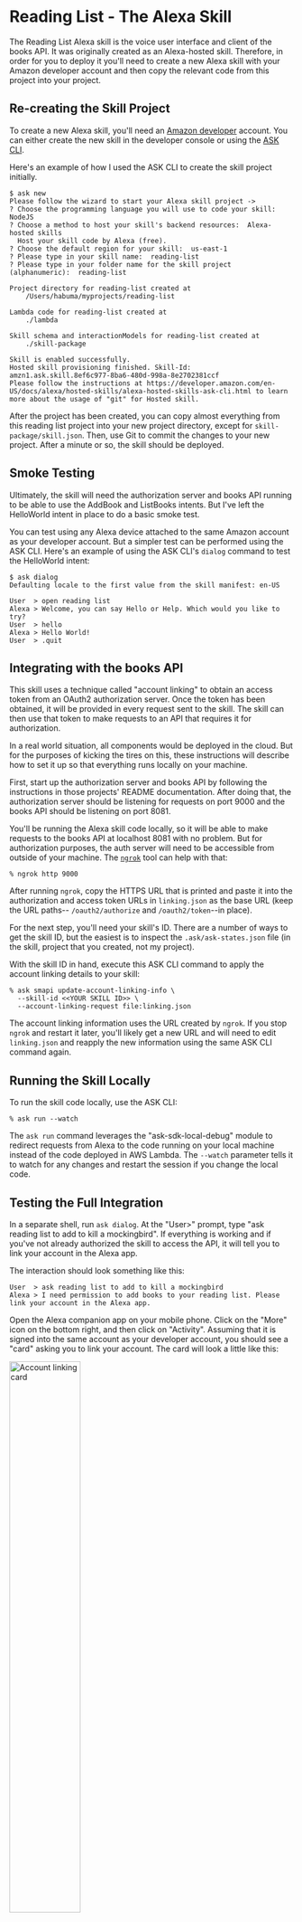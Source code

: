 Reading List - The Alexa Skill
==============================
The Reading List Alexa skill is the voice user interface and
client of the books API. It was originally created as an
Alexa-hosted skill. Therefore, in order for you to deploy it
you'll need to create a new Alexa skill with your Amazon
developer account and then copy the relevant code from this
project into your project.

Re-creating the Skill Project
-----------------------------
To create a new Alexa skill, you'll need an [Amazon developer](https://developer.amazon.com/)
account. You can either create the new skill in the developer
console or using the [ASK CLI](https://developer.amazon.com/en-US/docs/alexa/smapi/ask-cli-intro.html).

Here's an example of how I used the ASK CLI to create the
skill project initially.

~~~
$ ask new
Please follow the wizard to start your Alexa skill project ->
? Choose the programming language you will use to code your skill:  NodeJS
? Choose a method to host your skill's backend resources:  Alexa-hosted skills
  Host your skill code by Alexa (free).
? Choose the default region for your skill:  us-east-1
? Please type in your skill name:  reading-list
? Please type in your folder name for the skill project (alphanumeric):  reading-list

Project directory for reading-list created at
	/Users/habuma/myprojects/reading-list

Lambda code for reading-list created at
	./lambda

Skill schema and interactionModels for reading-list created at
	./skill-package

Skill is enabled successfully.
Hosted skill provisioning finished. Skill-Id: amzn1.ask.skill.8ef6c977-8ba6-480d-998a-8e2702381ccf
Please follow the instructions at https://developer.amazon.com/en-US/docs/alexa/hosted-skills/alexa-hosted-skills-ask-cli.html to learn more about the usage of "git" for Hosted skill.
~~~

After the project has been created, you can copy almost
everything from this reading list project into your new
project directory, except for `skill-package/skill.json`. Then, use Git to commit the changes to your new project.
After a minute or so, the skill should be deployed.

Smoke Testing
-------------
Ultimately, the skill will need the authorization server
and books API running to be able to use the AddBook and
ListBooks intents. But I've left the HelloWorld intent in
place to do a basic smoke test.

You can test using any Alexa device attached to the same
Amazon account as your developer account. But a simpler
test can be performed using the ASK CLI. Here's an example
of using the ASK CLI's `dialog` command to test the
HelloWorld intent:

~~~
$ ask dialog
Defaulting locale to the first value from the skill manifest: en-US

User  > open reading list
Alexa > Welcome, you can say Hello or Help. Which would you like to try?
User  > hello
Alexa > Hello World!
User  > .quit
~~~

Integrating with the books API
------------------------------
This skill uses a technique called "account linking" to
obtain an access token from an OAuth2 authorization server.
Once the token has been obtained, it will be provided in
every request sent to the skill. The skill can then use that
token to make requests to an API that requires it for
authorization.

In a real world situation, all components would be deployed
in the cloud. But for the purposes of kicking the tires on
this, these instructions will describe how to set it up so
that everything runs locally on your machine.

First, start up the authorization server and books API by
following the instructions in those projects' README
documentation. After doing that, the authorization server
should be listening for requests on port 9000 and the books
API should be listening on port 8081.

You'll be running the Alexa skill code locally, so it will
be able to make requests to the books API at localhost 8081
with no problem. But for authorization purposes, the auth
server will need to be accessible from outside of your
machine. The [`ngrok`](https://ngrok.com/) tool can help with that:

~~~
% ngrok http 9000
~~~

After running `ngrok`, copy the HTTPS URL that is printed
and paste it into the authorization and access token URLs
in `linking.json` as the base URL (keep the URL paths--
`/oauth2/authorize` and `/oauth2/token`--in place).

For the next step, you'll need your skill's ID. There are
a number of ways to get the skill ID, but the easiest is
to inspect the `.ask/ask-states.json` file (in the skill,
project that you created, not my project).

With the skill ID in hand, execute this ASK CLI command to
apply the account linking details to your skill:

~~~
% ask smapi update-account-linking-info \
  --skill-id <<YOUR SKILL ID>> \
  --account-linking-request file:linking.json
~~~

The account linking information uses the URL created by
`ngrok`. If you stop `ngrok` and restart it later, you'll
likely get a new URL and will need to edit `linking.json`
and reapply the new information using the same ASK CLI
command again.

Running the Skill Locally
-------------------------
To run the skill code locally, use the ASK CLI:

~~~
% ask run --watch
~~~

The `ask run` command leverages the "ask-sdk-local-debug"
module to redirect requests from Alexa to the code running
on your local machine instead of the code deployed in AWS
Lambda. The `--watch` parameter tells it to watch for any
changes and restart the session if you change the local
code.

Testing the Full Integration
----------------------------
In a separate shell, run `ask dialog`. At the "User>"
prompt, type "ask reading list to add to kill a mockingbird".
If everything is working and if you've not already authorized
the skill to access the API, it will tell you to link your
account in the Alexa app.

The interaction should look something like this:

~~~
User  > ask reading list to add to kill a mockingbird
Alexa > I need permission to add books to your reading list. Please link your account in the Alexa app.
~~~

Open the Alexa companion app on your mobile phone. Click
on the "More" icon on the bottom right, and then click on
"Activity". Assuming that it is signed into the same account
as your developer account, you should see a "card" asking
you to link your account. The card will look a little like
this:

<img src="images/linkingcard.png"
     alt="Account linking card"
     width="50%" />

Click on "LINK ACCOUNT". Assuming that your phone can reach
the authorization server (via the `ngrok` URL), you should
see the authorization server's sign-in page:

<img src="images/signin.png"
     alt="Auth Server Sign In"
     width="50%" />

Sign in as "habuma" with "password" as the password. You
will then be asked to grant consent for the "books.write"
permission:

<img src="images/consent.png"
     alt="Consent screen"
     width="50%" />

Check the checkbox and click "Submit Consent". At this
point, the skill should have permission to write new books
through the books API.

Back in `ask dialog`, try to add the book again. This time
it should work.

~~~
User  > ask reading list to add to kill a mockingbird
Alexa > Adding To Kill a Mockingbird by Harper Lee
~~~

To verify that the book was added, ask the reading list
skill to list all books:

~~~
User  > ask reading list to list books
Alexa > Here are the books in your library: Harry Potter and the Sorcerer's Stone by J.K. Rowling, The Shining by Stephen King, To Kill a Mockingbird by Harper Lee ,
~~~

The first two books are the books that were added as test
data in the books API. The third book is the one that was
added by interacting with the Alexa skill.

Real World Deployment
---------------------
If this were to be deployed in the real world, only a few
things would differ:

 - The authorization server and books API would not be
   running locally. They would likely be deployed in the
   cloud somewhere.
   - Although not required, the authorization server
     would likely be enhanced to support users and clients
     that aren't hardcoded in the security configuration.
 - The URLs in the account linking JSON file would refer
   to the URLs for the authorization server, wherever it
   may be deployed.
 - The URLs in the skill's  `ListBooksIntentHandler.js` and
   `AddBookIntentHandler.js` would refer to the correct
   host of the books API as deployed in the cloud instead
   of "localhost:8081".
 - The Alexa skill would at least be deployed with the
   previous change (for your own use) or published (for
   access by the greater Alexa user community).

For More Details
----------------
The Alexa skill also employs Alexa entity resolution to
look up additional information about a book. That's how
it knew that "To Kill a Mockingbird" was written by Harper
Lee even though you didn't say that.

If you're new to developing for Alexa or are just wanting
to learn more, check out my book "Build Talking Apps for
Alexa" at [Amazon](http://www.amazon.com/gp/product/1680507257/?tag=habumacom-20)
or [PragProg.com](https://pragprog.com/titles/cwalexa/build-talking-apps-for-alexa/). It covers account linking,
Alexa entities, and much much more.
